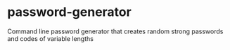 # password-generator
Command line password generator that creates random strong passwords and codes of variable lengths
